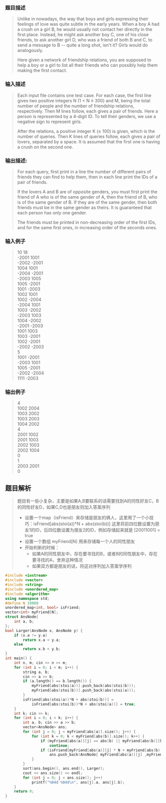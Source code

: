### 题目描述

> Unlike in nowadays, the way that boys and girls expressing their feelings of love was quite subtle in the early years. When a boy A had a crush on a girl B, he would usually not contact her directly in the first place. Instead, he might ask another boy C, one of his close friends, to ask another girl D, who was a friend of both B and C, to send a message to B -- quite a long shot, isn't it? Girls would do analogously.
>
>Here given a network of friendship relations, you are supposed to help a boy or a girl to list all their friends who can possibly help them making the first contact.

### 输入描述

> Each input file contains one test case. For each case, the first line gives two positive integers N (1 < N ≤ 300) and M, being the total number of people and the number of friendship relations, respectively. Then M lines follow, each gives a pair of friends. Here a person is represented by a 4-digit ID. To tell their genders, we use a negative sign to represent girls.
>
>After the relations, a positive integer K (≤ 100) is given, which is the number of queries. Then K lines of queries follow, each gives a pair of lovers, separated by a space. It is assumed that the first one is having a crush on the second one.


### 输出描述:
> For each query, first print in a line the number of different pairs of friends they can find to help them, then in each line print the IDs of a pair of friends.
>
>If the lovers A and B are of opposite genders, you must first print the friend of A who is of the same gender of A, then the friend of B, who is of the same gender of B. If they are of the same gender, then both friends must be in the same gender as theirs. It is guaranteed that each person has only one gender.
>
>The friends must be printed in non-decreasing order of the first IDs, and for the same first ones, in increasing order of the seconds ones.

### 输入例子
> 10 18<br>
-2001 1001<br>
-2002 -2001<br>
1004 1001<br>
-2004 -2001<br>
-2003 1005<br>
1005 -2001<br>
1001 -2003<br>
1002 1001<br>
1002 -2004<br>
-2004 1001<br>
1003 -2002<br>
-2003 1003<br>
1004 -2002<br>
-2001 -2003<br>
1001 1003<br>
1003 -2001<br>
1002 -2001<br>
-2002 -2003<br>
5<br>
1001 -2001<br>
-2003 1001<br>
1005 -2001<br>
-2002 -2004<br>
1111 -2003<br>

### 输出例子
> 4<br>
1002 2004<br>
1003 2002<br>
1003 2003<br>
1004 2002<br>
4<br>
2001 1002<br>
2001 1003<br>
2002 1003<br>
2002 1004<br>
0<br>
1<br>
2003 2001<br>
0<br>

## 题目解析
>题目有一些小复杂，主要是如果A,B要联系的话需要找到A的同性好友C，B的同性好友D，如果C,D也是朋友则加入答案序列
>
>- 设置一个map（isFriend）来存储是朋友的俩人，这里用了一个小技巧：isFriend[abs(stoi(a))*N + abs(stoi(b))] 这里将前四位数设置为朋友1的ID，后四位数设置为朋友2的ID，例如存储起来就是 [20011001] = true
>- 设置一个数组 myFriend[N] 用来存储每一个人的同性朋友
>- 开始判断的时候：
>   - 如果A的同性朋友中，存在要寻找的B，或者B的同性朋友中，存在要寻找的A，舍弃这种情况
>   - 如果双方都是朋友的话，将这对序列加入答案学序列

```C++
#include <iostream>
#include <vector>
#include <string>
#include <unordered_map>
#include <algorithm>
using namespace std;
#define N 10000
unordered_map<int, bool> isFriend;
vector<int> myFriend[N];
struct AnsNode{
	int a, b;
};
bool Larger(AnsNode x, AnsNode y) {
	if (x.a != y.a)
		return x.a < y.a;
	else
		return x.b < y.b;
}
int main() {
	int n, m; cin >> n >> m;
	for (int i = 0; i < m; i++) {
		string a, b;
		cin >> a >> b;
		if (a.length() == b.length()) {
			myFriend[abs(stoi(a))].push_back(abs(stoi(b)));
			myFriend[abs(stoi(b))].push_back(abs(stoi(a)));
		}
		isFriend[abs(stoi(a))*N + abs(stoi(b))] =
			isFriend[abs(stoi(b))*N + abs(stoi(a))] = true;
	}
	int k; cin >> k;
	for (int i = 0; i < k; i++) {
		int a, b; cin >> a >> b;
		vector<AnsNode> ans;
		for (int j = 0; j < myFriend[abs(a)].size(); j++) {
			for (int k = 0; k < myFriend[abs(b)].size(); k++) {
				if (myFriend[abs(a)][j] == abs(b) || myFriend[abs(b)][k] == abs(a))
					continue;
				if (isFriend[myFriend[abs(a)][j] * N + myFriend[abs(b)][k]])
					ans.push_back(AnsNode{ myFriend[abs(a)][j] ,myFriend[abs(b)][k] });
			}
		}
		sort(ans.begin(), ans.end(), Larger);
		cout << ans.size() << endl;
		for (int j = 0; j < ans.size(); j++)
			printf("%04d %04d\n", ans[j].a, ans[j].b);
	}
	return 0;
}
```